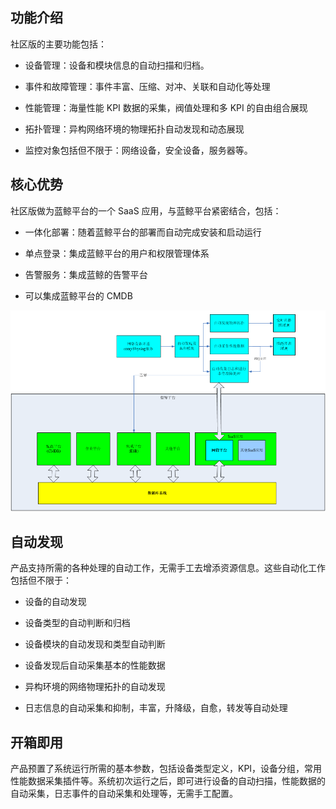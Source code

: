 ## 功能介绍

社区版的主要功能包括：

- 设备管理：设备和模块信息的自动扫描和归档。

- 事件和故障管理：事件丰富、压缩、对冲、关联和自动化等处理

- 性能管理：海量性能 KPI 数据的采集，阀值处理和多 KPI 的自由组合展现

- 拓扑管理：异构网络环境的物理拓扑自动发现和动态展现

- 监控对象包括但不限于：网络设备，安全设备，服务器等。

## 核心优势

社区版做为蓝鲸平台的一个 SaaS 应用，与蓝鲸平台紧密结合，包括：

- 一体化部署：随着蓝鲸平台的部署而自动完成安装和启动运行

- 单点登录：集成蓝鲸平台的用户和权限管理体系

- 告警服务：集成蓝鲸的告警平台

- 可以集成蓝鲸平台的 CMDB

![](../assets/image001.png)

## 自动发现

产品支持所需的各种处理的自动工作，无需手工去增添资源信息。这些自动化工作包括但不限于：

- 设备的自动发现

- 设备类型的自动判断和归档

- 设备模块的自动发现和类型自动判断

- 设备发现后自动采集基本的性能数据

- 异构环境的网络物理拓扑的自动发现

- 日志信息的自动采集和抑制，丰富，升降级，自愈，转发等自动处理

## 开箱即用

产品预置了系统运行所需的基本参数，包括设备类型定义，KPI，设备分组，常用性能数据采集插件等。系统初次运行之后，即可进行设备的自动扫描，性能数据的自动采集，日志事件的自动采集和处理等，无需手工配置。

